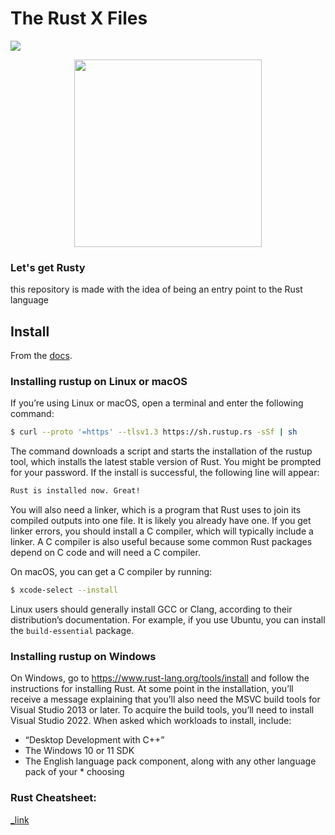 # The Rust X Files

<p>
  <img src="https://img.shields.io/badge/Rust-000000?style=for-the-badge&logo=rust&logoColor=orange" />
</p>
<p align="center">
  <img src="http://rust-lang.org/logos/rust-logo-512x512.png" width="300"/>
</p>

### Let's get Rusty
this repository is made with the idea of being an entry point to the Rust language

## Install 
From the [docs](https://doc.rust-lang.org/stable/book/ch01-01-installation.html).

### Installing rustup on Linux or macOS

If you’re using Linux or macOS, open a terminal and enter the following command:
```bash
$ curl --proto '=https' --tlsv1.3 https://sh.rustup.rs -sSf | sh
```

The command downloads a script and starts the installation of the rustup tool, which installs the latest stable version of Rust. You might be prompted for your password. If the install is successful, the following line will appear:

```bash
Rust is installed now. Great!
```

You will also need a linker, which is a program that Rust uses to join its compiled outputs into one file. It is likely you already have one. If you get linker errors, you should install a C compiler, which will typically include a linker. A C compiler is also useful because some common Rust packages depend on C code and will need a C compiler.

On macOS, you can get a C compiler by running:

```bash
$ xcode-select --install
```

Linux users should generally install GCC or Clang, according to their distribution’s documentation. For example, if you use Ubuntu, you can install the ```build-essential``` package.

### Installing rustup on Windows

On Windows, go to https://www.rust-lang.org/tools/install and follow the instructions for installing Rust. At some point in the installation, you’ll receive a message explaining that you’ll also need the MSVC build tools for Visual Studio 2013 or later. To acquire the build tools, you’ll need to install Visual Studio 2022. When asked which workloads to install, include:

  * “Desktop Development with C++”
  * The Windows 10 or 11 SDK
  * The English language pack component, along with any other language pack of your * choosing

### Rust Cheatsheet: 
[_link](https://docs.google.com/document/d/1zMS_klTYeSm8ttONNFBmvZ0au_-O9lPRXXfL0WaZ5M4/edit?usp=sharing)
